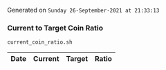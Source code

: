 Generated on `Sunday 26-September-2021 at 21:33:13`

### Current to Target Coin Ratio
`current_coin_ratio.sh`

Date|Current|Target|Ratio
---|---|---|---
